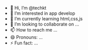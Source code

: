 - 👋 Hi, I’m @techkt
- 👀 I’m interested in app develop
- 🌱 I’m currently learning html,css,js
- 💞️ I’m looking to collaborate on ...
- 📫 How to reach me ...
- 😄 Pronouns: ...
- ⚡ Fun fact: ...

<!---
techkt/techkt is a ✨ special ✨ repository because its `README.md` (this file) appears on your GitHub profile.
You can click the Preview link to take a look at your changes.
--->
